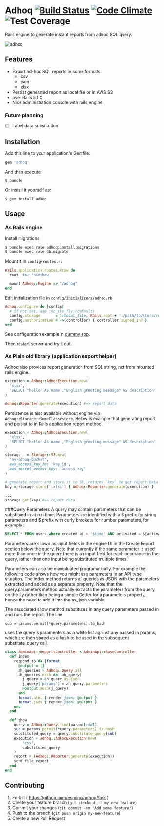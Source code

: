 Adhoq [![Build Status](https://travis-ci.org/esminc/adhoq.svg)](https://travis-ci.org/esminc/adhoq) [![Code Climate](https://codeclimate.com/github/esminc/adhoq/badges/gpa.svg)](https://codeclimate.com/github/esminc/adhoq) [![Test Coverage](https://codeclimate.com/github/esminc/adhoq/badges/coverage.svg)](https://codeclimate.com/github/esminc/adhoq/coverage)
====

Rails engine to generate instant reports from adhoc SQL query.

![adhoq](https://cloud.githubusercontent.com/assets/3419/4556639/7f06340a-4ecb-11e4-87c4-b074580e77f5.png)

## Features

- Export ad-hoc SQL reports in some formats:
  - .csv
  - .json
  - .xlsx
- Persist generated report as local file or in AWS S3
- over Rails 5.1.X
- Nice administration console with rails engine

### Future planning

- [ ] Label data substitution

## Installation

Add this line to your application's Gemfile:

```ruby
gem 'adhoq'
```

And then execute:

    $ bundle

Or install it yourself as:

    $ gem install adhoq

## Usage

### As Rails engine

Install migrations

```sh
$ bundle exec rake adhoq:install:migrations
$ bundle exec rake db:migrate
```

Mount it in `config/routes.rb`

```ruby
Rails.application.routes.draw do
  root  to: 'hi#show'

  mount Adhoq::Engine => "/adhoq"
end
```

Edit initialization file in `config/initializers/adhoq.rb`

```ruby
Adhoq.configure do |config|
  # if not set, use :on_the_fly.(default)
  config.storage       = [:local_file, Rails.root + './path/to/store/report/files']
  config.authorization = ->(controller) { controller.signed_in? }
end
```

See configuration example in [dummy app](https://github.com/esminc/adhoq/blob/master/spec/dummy/config/initializers/adhoq.rb).

Then restart server and try it out.

### As Plain old library (application export helper)

Adhoq also provides report generation from SQL string, not from mounted rails engine.

```ruby
execution = Adhoq::AdhocExecution.new(
  'xlsx',
  'SELECT "hello" AS name ,"English greeting message" AS description'
)

Adhoq::Reporter.generate(execution) #=> report data
```

Persistence is also available without engine via `Adhoq::Storage::SomeClass#store`.
Below is example that generating report and persist to in Rails application report method.

```ruby
execution = Adhoq::AdhocExecution.new(
  'xlsx',
  'SELECT "hello" AS name ,"English greeting message" AS description'
)

storage   = Storage::S3.new(
  'my-adhoq-bucket',
  aws_access_key_id: 'key_id',
  aws_secret_access_key: 'access_key'
)

# generate report and store it to S3, returns `key` to get report data
key = storage.store('.xlsx') { Adhoq::Reporter.generate(execution) }

...
storage.get(key) #=> report data
```

###Query Parameters
A query may contain parameters that can be substitued in at run time. Parameters are identified with a $ prefix for 
string parameters and $ prefix with curly brackets for number parameters, for example :

```sql
SELECT * FROM users where created_at > '$time' AND activated = ${activated}
```

Parameters are shown as input fields in the engine UI in the Create Report section below the query. Note that currently
if the same parameter is used more than once in the query there is an input field for each occurance in the query, rather than
one input being substituted multiple times. 

Parameters can also be manipluated programatically. For example the following code shows how you might use parameters
in an API type situation. The index method returns all queries as JSON with the parameters extracted and added as a separate 
property. Note that the query.parameters method actually extracts the parameters from the query on the fly rather than 
being a simple Getter for a parameters property, hence the need to add it into the as_json variable.

The associated show method substitutes in any query parameters passed in and runs the report. The line 

    sub = params.permit(*query.parameters).to_hash

uses the query's paramenters as a white list against any passed in params, which are then stored as a hash to be used
in the subsequent substitute_query call.

```ruby
class AdminApi::ReportsController < AdminApi::BaseController
  def index
    respond_to do |format|
      @output = []
      ah_queries = Adhoq::Query.all
      ah_queries.each do |ah_query|
        j_query = ah_query.as_json
        j_query['params'] = ah_query.parameters
        @output.push(j_query)
      end
      format.html { render json: @output }
      format.json { render json: @output }
    end
  end

  def show
    query = Adhoq::Query.find(params[:id])
    sub = params.permit(*query.parameters).to_hash
    substituted_query = query.substitute_query(sub)
    execution = Adhoq::AdhocExecution.new(
        'csv',
        substituted_query
    )
    report = (Adhoq::Reporter.generate(execution))
    send_file report
  end
end
```
## Contributing

1. Fork it ( https://github.com/esminc/adhoq/fork )
2. Create your feature branch (`git checkout -b my-new-feature`)
3. Commit your changes (`git commit -am 'Add some feature'`)
4. Push to the branch (`git push origin my-new-feature`)
5. Create a new Pull Request
